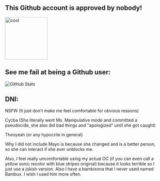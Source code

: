 ## This Github account is approved by nobody!

<img width="140" alt="cool" src="https://user-images.githubusercontent.com/100327704/179874287-7f46d86c-f7c0-4d30-bac0-669e7e286761.png">

## See me fail at being a Github user:

![GitHub Stats](https://github-readme-stats.vercel.app/api?username=Tailsic111&theme=dark)

## DNI:

NSFW (It just don't make me feel comfortable for obvious reasons)

Cycba (She literally went Ms. Manipulative mode and committed a pseudocide, she also did bad things and "apologized" until she got caught)

Theoyeah (or any hypocrite in general)

Why I did not include Mayo is because she changed and is a better person, so she can interact if she ever unblocks me.


Also, I feel really uncomfortable using my actual OC (if you can even call a yellow sonic recolor with blue stripes original) because it looks terrible so I just use a jokish version. Also I have a bambisona that I never used named Bambux. I wish I used him more often.
